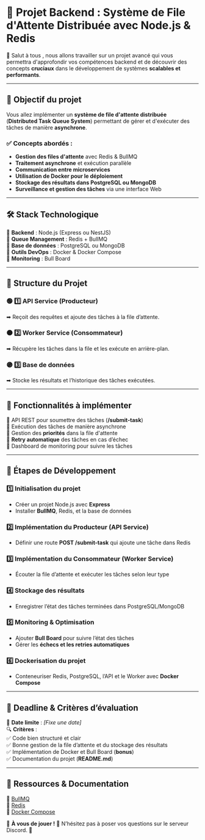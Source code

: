 # 🚀 Projet Backend : Système de File d'Attente Distribuée avec Node.js & Redis

👋 Salut à tous , nous allons travailler sur un projet avancé qui vous permettra d'approfondir vos compétences backend et de découvrir des concepts **cruciaux** dans le développement de systèmes **scalables et performants**.

---

## 🎯 Objectif du projet  
Vous allez implémenter un **système de file d'attente distribuée** (**Distributed Task Queue System**) permettant de gérer et d'exécuter des tâches de manière **asynchrone**.

### ✅ Concepts abordés :  
- **Gestion des files d'attente** avec Redis & BullMQ  
- **Traitement asynchrone** et exécution parallèle  
- **Communication entre microservices**  
- **Utilisation de Docker pour le déploiement**  
- **Stockage des résultats dans PostgreSQL ou MongoDB**  
- **Surveillance et gestion des tâches** via une interface Web  

---

## 🛠️ Stack Technologique  
📌 **Backend** : Node.js (Express ou NestJS)  
📌 **Queue Management** : Redis + BullMQ  
📌 **Base de données** : PostgreSQL ou MongoDB  
📌 **Outils DevOps** : Docker & Docker Compose  
📌 **Monitoring** : Bull Board  

---

## 🔹 Structure du Projet  

### 🟢 1️⃣ API Service (Producteur)  
➡ Reçoit des requêtes et ajoute des tâches à la file d’attente.  

### 🟠 2️⃣ Worker Service (Consommateur)  
➡ Récupère les tâches dans la file et les exécute en arrière-plan.  

### 🟣 3️⃣ Base de données  
➡ Stocke les résultats et l’historique des tâches exécutées.  

---

## 🚀 Fonctionnalités à implémenter  
🔹 API REST pour soumettre des tâches (**/submit-task**)  
🔹 Exécution des tâches de manière asynchrone  
🔹 Gestion des **priorités** dans la file d'attente  
🔹 **Retry automatique** des tâches en cas d’échec  
🔹 Dashboard de monitoring pour suivre les tâches  

---

## 📌 Étapes de Développement  

### 1️⃣ Initialisation du projet  
- Créer un projet Node.js avec **Express**  
- Installer **BullMQ**, Redis, et la base de données  

### 2️⃣ Implémentation du Producteur (API Service)  
- Définir une route **POST /submit-task** qui ajoute une tâche dans Redis  

### 3️⃣ Implémentation du Consommateur (Worker Service)  
- Écouter la file d’attente et exécuter les tâches selon leur type  

### 4️⃣ Stockage des résultats  
- Enregistrer l’état des tâches terminées dans PostgreSQL/MongoDB  

### 5️⃣ Monitoring & Optimisation  
- Ajouter **Bull Board** pour suivre l’état des tâches  
- Gérer les **échecs et les retries automatiques**  

### 6️⃣ Dockerisation du projet  
- Conteneuriser Redis, PostgreSQL, l’API et le Worker avec **Docker Compose**  

---

## 📅 Deadline & Critères d’évaluation  
📆 **Date limite** : _[Fixe une date]_  
🔍 **Critères** :  
✅ Code bien structuré et clair  
✅ Bonne gestion de la file d’attente et du stockage des résultats  
✅ Implémentation de Docker et Bull Board (**bonus**)  
✅ Documentation du projet (**README.md**)  

---

## 📢 Ressources & Documentation  
📖 [BullMQ](https://docs.bullmq.io/)  
📖 [Redis](https://redis.io/docs/)  
📖 [Docker Compose](https://docs.docker.com/compose/)  

🎯 **À vous de jouer !** 🚀 N’hésitez pas à poser vos questions sur le serveur Discord. 💬  
